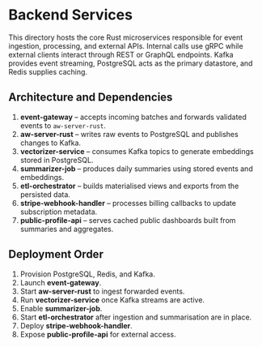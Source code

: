 # Backend Services

This directory hosts the core Rust microservices responsible for event ingestion, processing, and external APIs. Internal calls use gRPC while external clients interact through REST or GraphQL endpoints. Kafka provides event streaming, PostgreSQL acts as the primary datastore, and Redis supplies caching.

## Architecture and Dependencies
1. **event-gateway** – accepts incoming batches and forwards validated events to `aw-server-rust`.
2. **aw-server-rust** – writes raw events to PostgreSQL and publishes changes to Kafka.
3. **vectorizer-service** – consumes Kafka topics to generate embeddings stored in PostgreSQL.
4. **summarizer-job** – produces daily summaries using stored events and embeddings.
5. **etl-orchestrator** – builds materialised views and exports from the persisted data.
6. **stripe-webhook-handler** – processes billing callbacks to update subscription metadata.
7. **public-profile-api** – serves cached public dashboards built from summaries and aggregates.

## Deployment Order
1. Provision PostgreSQL, Redis, and Kafka.
2. Launch **event-gateway**.
3. Start **aw-server-rust** to ingest forwarded events.
4. Run **vectorizer-service** once Kafka streams are active.
5. Enable **summarizer-job**.
6. Start **etl-orchestrator** after ingestion and summarisation are in place.
7. Deploy **stripe-webhook-handler**.
8. Expose **public-profile-api** for external access.
